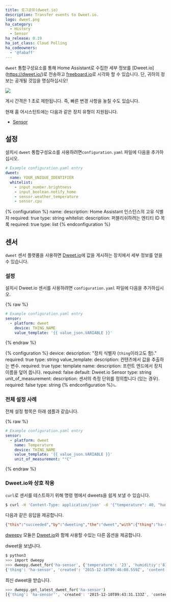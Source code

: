 ```yaml
---
title: 로그공유(dweet.io)
description: Transfer events to Dweet.io.
logo: dweet.png
ha_category:
  - History
  - Sensor
ha_release: 0.19
ha_iot_class: Cloud Polling
ha_codeowners:
  - '@fabaff'
---
```


`dweet` 통합구성요소를 통해 Home Assistant로 수집한 세부 정보를 [Dweet.io] (https://dweet.io/)로 전송하고 [freeboard.io](https://freeboard.io)로 시각화 할 수 있습니다. 단, 귀하의 정보는 공개될 것임을 명심하십시오!

<p class='img'>
  <img src='{{site_root}}/images/screenshots/dweet-freeboard.png' />
</p>

<div class='note warning'>
게시 간격은 1 초로 제한됩니다. 즉, 빠른 변경 사항을 놓칠 수도 있습니다.
</div>

현재 홈 어시스턴트에는 다음과 같은 장치 유형이 지원됩니다.

- [Sensor](#sensor)

## 설정

설치시 `dweet` 통합구성요소를 사용하려면`configuration.yaml` 파일에 다음을 추가하십시오.

```yaml
# Example configuration.yaml entry
dweet:
  name: YOUR_UNIQUE_IDENTIFIER
  whitelist:
    - input_number.brightness
    - input_boolean.notify_home
    - sensor.weather_temperature
    - sensor.cpu
```

{% configuration %}
name:
  description: Home Assistant 인스턴스의 고유 식별자
  required: true
  type: string
whitelist:
  description: 퍼블리쉬하려는 엔티티 ID 목록
  required: true
  type: list
{% endconfiguration %}

## 센서

`dweet` 센서 플랫폼을 사용하면 [Dweet.io](https://dweet.io/)에 값을 게시하는 장치에서 세부 정보를 얻을 수 있습니다.

### 설정

설치시 Dweet.io 센서를 사용하려면 `configuration.yaml` 파일에 다음을 추가하십시오.

{% raw %}
```yaml
# Example configuration.yaml entry
sensor:
  - platform: dweet
    device: THING_NAME
    value_template: '{{ value_json.VARIABLE }}'
```
{% endraw %}

{% configuration %}
device:
  description: "장치 식별자 (`thing`이라고도 함)."
  required: true
  type: string
value_template:
  description: 컨텐츠에서 값을 추출하는 변수.
  required: true
  type: template
name:
  description: 프런트 엔드에서 장치 이름을 덮어 씁니다.
  required: false
  default: Dweet.io Sensor
  type: string
unit_of_measurement:
  description: 센서의 측정 단위를 정의합니다 (있는 경우).
  required: false
  type: string
{% endconfiguration %}ㄴ

### 전체 설정 사례

전체 설정 항목은 아래 샘플과 같습니다.

{% raw %}
```yaml
# Example configuration.yaml entry
sensor:
  - platform: dweet
    name: Temperature
    device: THING_NAME
    value_template: '{{ value_json.VARIABLE }}'
    unit_of_measurement: "°C"
```
{% endraw %}

### Dweet.io와 상호 작용

`curl`로 센서를 테스트하기 위해 명령 행에서 dweets을 쉽게 보낼 수 있습니다.

```bash
$ curl -H 'Content-Type: application/json' -d '{"temperature": 40, "humidity": 65}' https://dweet.io/dweet/for/ha-sensor
```

다음과 같은 응답을 제공합니다.

```json
{"this":"succeeded","by":"dweeting","the":"dweet","with":{"thing":"ha-sensor","created":"2015-12-10T09:43:31.133Z","content":{"temperature":40,"humidity":65}}}
```

[dweepy](https://github.com/paddycarey/dweepy) 모듈은 [Dweet.io](https://dweet.io/)와 함께 사용할 수있는 다른 옵션을 제공합니다.

dweet을 보냅니다. 

```bash
$ python3
>>> import dweepy
>>> dweepy.dweet_for('ha-sensor', {'temperature': '23', 'humiditiy':'81'})
{'thing': 'ha-sensor', 'created': '2015-12-10T09:46:08.559Z', 'content': {'humiditiy': 81, 'temperature': 23}}
```

최신 dweet을 받습니다. 

```bash
>>> dweepy.get_latest_dweet_for('ha-sensor')
[{'thing': 'ha-sensor'', 'created': '2015-12-10T09:43:31.133Z', 'content': {'humidity': 65, 'temperature': 40}}]
```
